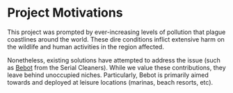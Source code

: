 <h1> Project Motivations </h1>

<p> 
This project was prompted by ever-increasing levels of pollution that plague coastlines around the world. These dire conditions inflict extensive harm on the wildlife and human activities in the region affected. 

Nonetheless, existing solutions have attempted to address the issue (such as [Bebot](https://searial-cleaners.com/bebot/) from the Serial Cleaners). While we value these contributions, they leave behind unoccupied niches. Particularly, Bebot is primarily aimed towards and deployed at leisure locations (marinas, beach resorts, etc).